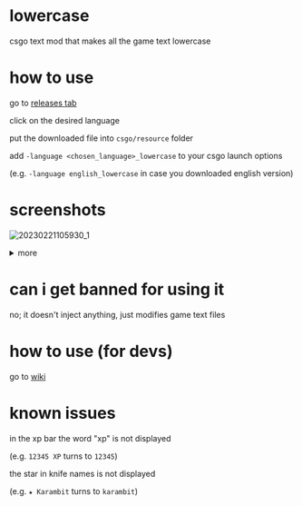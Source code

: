 # lowercase

csgo text mod that makes all the game text lowercase

# how to use

go to [releases tab](https://github.com/qo/lowercase/releases/tag/release)

click on the desired language

put the downloaded file into `csgo/resource` folder

add `-language <chosen_language>_lowercase` to your csgo launch options

(e.g. `-language english_lowercase` in case you downloaded english version)
 
# screenshots

![20230221105930_1](https://user-images.githubusercontent.com/72982727/220286354-87c55558-bdc2-4619-bb32-f704ff1f4c16.jpg)
<details> 
  <summary>more</summary>
  <img src="https://user-images.githubusercontent.com/72982727/220286175-faa7bbca-edb1-454b-b816-e84da5e26ab4.jpg">
  <img src="https://user-images.githubusercontent.com/72982727/220286175-faa7bbca-edb1-454b-b816-e84da5e26ab4.jpg">
  <img src="https://user-images.githubusercontent.com/72982727/220286317-d70a09d0-2171-42e2-9de8-74d7ffbe0dba.jpg">
  <img src="https://user-images.githubusercontent.com/72982727/220286332-10faa47a-3d1a-478f-bef2-d1308681bb90.jpg">
  <img src="https://user-images.githubusercontent.com/72982727/220286377-c173d420-2d5d-433b-adf5-3f63520be8fa.jpg">
  <img src="https://user-images.githubusercontent.com/72982727/220286401-4691f746-a34a-4b34-8839-009f78e3311a.jpg">
  <img src="https://user-images.githubusercontent.com/72982727/220286442-32b78f02-3f38-4e7e-8195-680c6a834b71.jpg">
  <img src="https://user-images.githubusercontent.com/72982727/220286459-e54644bc-3a92-4125-8747-791f48aff87f.jpg">
  <img src="https://user-images.githubusercontent.com/72982727/220286520-f2894676-b726-4e6b-bd04-cce7511353e3.jpg">
  <img src="https://user-images.githubusercontent.com/72982727/220286552-27680572-1cfb-49c0-a840-cdcda29119c3.jpg">
  <img src="https://user-images.githubusercontent.com/72982727/220286603-16ca635d-918e-4e3d-a9c1-01376cd5e488.jpg">
  <img src="https://user-images.githubusercontent.com/72982727/220286619-8e7395cb-7fd4-4f6e-a71f-51cbeb367a1e.jpg">
  <img src="https://user-images.githubusercontent.com/72982727/220286635-c566a366-3979-4d4c-92a8-1d4ed02c232a.jpg">
  <img src="https://user-images.githubusercontent.com/72982727/220286644-fec0c07c-cb77-44e7-9de8-a75f04af3090.jpg">
  <img src="https://user-images.githubusercontent.com/72982727/220286665-90f68509-842f-4535-879b-9307ed562c4d.jpg">
</details>

# can i get banned for using it

no; it doesn't inject anything, just modifies game text files

# how to use (for devs)

go to [wiki](https://github.com/qo/lowercase/wiki/)

# known issues 

in the xp bar the word "xp" is not displayed

(e.g. `12345 XP` turns to `12345`)

the star in knife names is not displayed

(e.g. `★ Karambit` turns to `karambit`)
